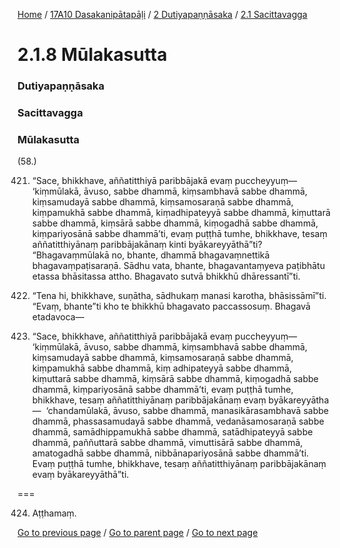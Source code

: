 
[Home](/) / [17A10 Dasakanipātapāḷi](/tipitaka/17A10.md) / [2 Dutiyapaṇṇāsaka](/tipitaka/17A10/2.md) / [2.1 Sacittavagga](/tipitaka/17A10/2/2.1.md)

# 2.1.8 Mūlakasutta

### Dutiyapaṇṇāsaka

### Sacittavagga

### Mūlakasutta

(58.)

421. “Sace, bhikkhave, aññatitthiyā paribbājakā evaṃ puccheyyuṃ—  ‘kiṃmūlakā, āvuso, sabbe dhammā, kiṃsambhavā sabbe dhammā, kiṃsamudayā sabbe dhammā, kiṃsamosaraṇā sabbe dhammā, kiṃpamukhā sabbe dhammā, kiṃadhipateyyā sabbe dhammā, kiṃuttarā sabbe dhammā, kiṃsārā sabbe dhammā, kiṃogadhā sabbe dhammā, kiṃpariyosānā sabbe dhammā’ti, evaṃ puṭṭhā tumhe, bhikkhave, tesaṃ aññatitthiyānaṃ paribbājakānaṃ kinti byākareyyāthā”ti? “Bhagavaṃmūlakā no, bhante, dhammā bhagavaṃnettikā bhagavaṃpaṭisaraṇā. Sādhu vata, bhante, bhagavantaṃyeva paṭibhātu etassa bhāsitassa attho. Bhagavato sutvā bhikkhū dhāressantī”ti.

422. “Tena hi, bhikkhave, suṇātha, sādhukaṃ manasi karotha, bhāsissāmī”ti. “Evaṃ, bhante”ti kho te bhikkhū bhagavato paccassosuṃ. Bhagavā etadavoca—

423. “Sace, bhikkhave, aññatitthiyā paribbājakā evaṃ puccheyyuṃ—  ‘kiṃmūlakā, āvuso, sabbe dhammā, kiṃsambhavā sabbe dhammā, kiṃsamudayā sabbe dhammā, kiṃsamosaraṇā sabbe dhammā, kiṃpamukhā sabbe dhammā, kiṃ adhipateyyā sabbe dhammā, kiṃuttarā sabbe dhammā, kiṃsārā sabbe dhammā, kiṃogadhā sabbe dhammā, kiṃpariyosānā sabbe dhammā’ti, evaṃ puṭṭhā tumhe, bhikkhave, tesaṃ aññatitthiyānaṃ paribbājakānaṃ evaṃ byākareyyātha—  ‘chandamūlakā, āvuso, sabbe dhammā, manasikārasambhavā sabbe dhammā, phassasamudayā sabbe dhammā, vedanāsamosaraṇā sabbe dhammā, samādhippamukhā sabbe dhammā, satādhipateyyā sabbe dhammā, paññuttarā sabbe dhammā, vimuttisārā sabbe dhammā, amatogadhā sabbe dhammā, nibbānapariyosānā sabbe dhammā’ti. Evaṃ puṭṭhā tumhe, bhikkhave, tesaṃ aññatitthiyānaṃ paribbājakānaṃ evaṃ byākareyyāthā”ti.

===

424. Aṭṭhamaṃ.



[Go to previous page](/tipitaka/17A10/2/2.1/2.1.7.md) / [Go to parent page](/tipitaka/17A10/2/2.1.md) / [Go to next page](/tipitaka/17A10/2/2.1/2.1.9.md)


